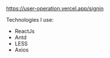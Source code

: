 https://user-operation.vercel.app/signin

Technologies I use:
  - ReactJs
  - Antd
  - LESS
  - Axios
